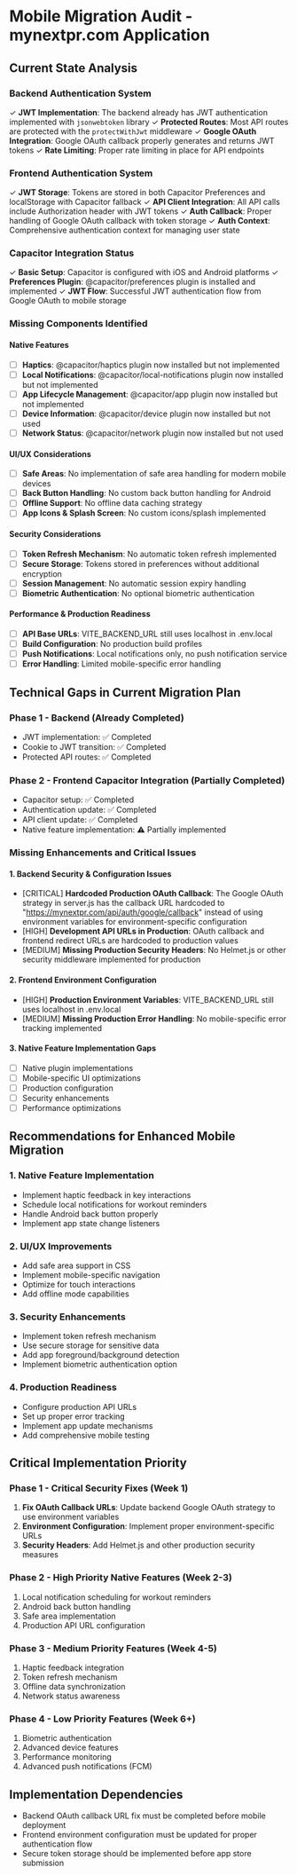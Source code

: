 # Mobile Migration Audit - mynextpr.com Application

## Current State Analysis

### Backend Authentication System
✓ **JWT Implementation**: The backend already has JWT authentication implemented with `jsonwebtoken` library
✓ **Protected Routes**: Most API routes are protected with the `protectWithJwt` middleware
✓ **Google OAuth Integration**: Google OAuth callback properly generates and returns JWT tokens
✓ **Rate Limiting**: Proper rate limiting in place for API endpoints

### Frontend Authentication System
✓ **JWT Storage**: Tokens are stored in both Capacitor Preferences and localStorage with Capacitor fallback
✓ **API Client Integration**: All API calls include Authorization header with JWT tokens
✓ **Auth Callback**: Proper handling of Google OAuth callback with token storage
✓ **Auth Context**: Comprehensive authentication context for managing user state

### Capacitor Integration Status
✓ **Basic Setup**: Capacitor is configured with iOS and Android platforms
✓ **Preferences Plugin**: @capacitor/preferences plugin is installed and implemented
✓ **JWT Flow**: Successful JWT authentication flow from Google OAuth to mobile storage

### Missing Components Identified

#### Native Features
- [ ] **Haptics**: @capacitor/haptics plugin now installed but not implemented
- [ ] **Local Notifications**: @capacitor/local-notifications plugin now installed but not implemented
- [ ] **App Lifecycle Management**: @capacitor/app plugin now installed but not implemented
- [ ] **Device Information**: @capacitor/device plugin now installed but not used
- [ ] **Network Status**: @capacitor/network plugin now installed but not used

#### UI/UX Considerations
- [ ] **Safe Areas**: No implementation of safe area handling for modern mobile devices
- [ ] **Back Button Handling**: No custom back button handling for Android
- [ ] **Offline Support**: No offline data caching strategy
- [ ] **App Icons & Splash Screen**: No custom icons/splash implemented

#### Security Considerations
- [ ] **Token Refresh Mechanism**: No automatic token refresh implemented
- [ ] **Secure Storage**: Tokens stored in preferences without additional encryption
- [ ] **Session Management**: No automatic session expiry handling
- [ ] **Biometric Authentication**: No optional biometric authentication

#### Performance & Production Readiness
- [ ] **API Base URLs**: VITE_BACKEND_URL still uses localhost in .env.local
- [ ] **Build Configuration**: No production build profiles
- [ ] **Push Notifications**: Local notifications only, no push notification service
- [ ] **Error Handling**: Limited mobile-specific error handling

## Technical Gaps in Current Migration Plan

### Phase 1 - Backend (Already Completed)
- JWT implementation: ✅ Completed
- Cookie to JWT transition: ✅ Completed
- Protected API routes: ✅ Completed

### Phase 2 - Frontend Capacitor Integration (Partially Completed)
- Capacitor setup: ✅ Completed
- Authentication update: ✅ Completed
- API client update: ✅ Completed
- Native feature implementation: ⚠️ Partially implemented

### Missing Enhancements and Critical Issues

#### 1. Backend Security & Configuration Issues
- [CRITICAL] **Hardcoded Production OAuth Callback**: The Google OAuth strategy in server.js has the callback URL hardcoded to "https://mynextpr.com/api/auth/google/callback" instead of using environment variables for environment-specific configuration
- [HIGH] **Development API URLs in Production**: OAuth callback and frontend redirect URLs are hardcoded to production values
- [MEDIUM] **Missing Production Security Headers**: No Helmet.js or other security middleware implemented for production

#### 2. Frontend Environment Configuration
- [HIGH] **Production Environment Variables**: VITE_BACKEND_URL still uses localhost in .env.local
- [MEDIUM] **Missing Production Error Handling**: No mobile-specific error tracking implemented

#### 3. Native Feature Implementation Gaps
- [ ] Native plugin implementations
- [ ] Mobile-specific UI optimizations
- [ ] Production configuration
- [ ] Security enhancements
- [ ] Performance optimizations

## Recommendations for Enhanced Mobile Migration

### 1. Native Feature Implementation
- Implement haptic feedback in key interactions
- Schedule local notifications for workout reminders
- Handle Android back button properly
- Implement app state change listeners

### 2. UI/UX Improvements
- Add safe area support in CSS
- Implement mobile-specific navigation
- Optimize for touch interactions
- Add offline mode capabilities

### 3. Security Enhancements
- Implement token refresh mechanism
- Use secure storage for sensitive data
- Add app foreground/background detection
- Implement biometric authentication option

### 4. Production Readiness
- Configure production API URLs
- Set up proper error tracking
- Implement app update mechanisms
- Add comprehensive mobile testing

## Critical Implementation Priority

### Phase 1 - Critical Security Fixes (Week 1)
1. **Fix OAuth Callback URLs**: Update backend Google OAuth strategy to use environment variables
2. **Environment Configuration**: Implement proper environment-specific URLs
3. **Security Headers**: Add Helmet.js and other production security measures

### Phase 2 - High Priority Native Features (Week 2-3)
1. Local notification scheduling for workout reminders
2. Android back button handling
3. Safe area implementation
4. Production API URL configuration

### Phase 3 - Medium Priority Features (Week 4-5)
1. Haptic feedback integration
2. Token refresh mechanism
3. Offline data synchronization
4. Network status awareness

### Phase 4 - Low Priority Features (Week 6+)
1. Biometric authentication
2. Advanced device features
3. Performance monitoring
4. Advanced push notifications (FCM)

## Implementation Dependencies
- Backend OAuth callback URL fix must be completed before mobile deployment
- Frontend environment configuration must be updated for proper authentication flow
- Secure token storage should be implemented before app store submission